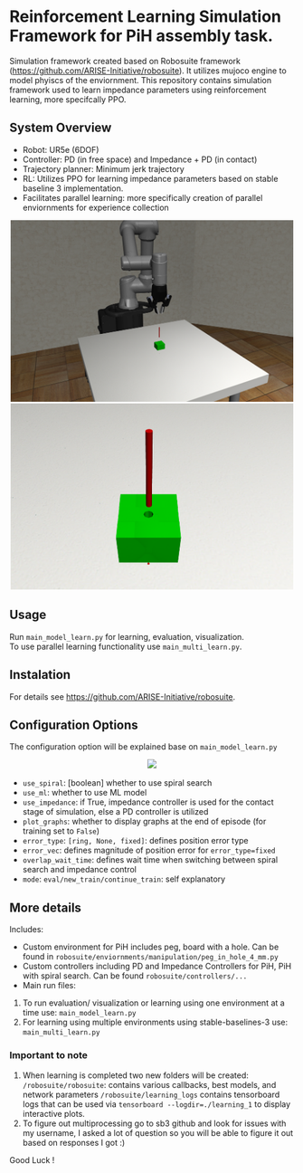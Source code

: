 # Reinforcement Learning Simulation Framework for PiH assembly task.

Simulation framework created based on Robosuite framework (https://github.com/ARISE-Initiative/robosuite). 
It utilizes mujoco engine to model phyiscs of the enviornment. This repository contains simulation framework used to learn impedance parameters using reinforcement learning, more specifcally PPO. </br>

## System Overview
* Robot: UR5e (6DOF)
* Controller: PD (in free space) and Impedance + PD (in contact)
* Trajectory planner: Minimum jerk trajectory
* RL: Utilizes PPO for learning impedance parameters based on stable baseline 3 implementation.
* Facilitates parallel learning: more specifically creation of parallel enviornments for experience collection

<div align="center">
  <img src="docs/images/env.png" width="500">
</div>

 <div align="center">
  <img src="docs/images/peg.png" width="500">
</div>

## Usage
Run ```main_model_learn.py``` for learning, evaluation, visualization. </br>
To use parallel learning functionality use `main_multi_learn.py`.

## Instalation 
For details see https://github.com/ARISE-Initiative/robosuite.

## Configuration Options
The configuration option will be explained base on `main_model_learn.py`
<div align="center">
  <img src="https://github.com/danielstankw/Reinforcement_Learning_Simulation/assets/72759092/7965c3e0-e913-472d-9329-804d4600bba4" width="700">
</div>


* `use_spiral`:  [boolean] whether to use spiral search
* `use_ml`: whether to use ML model
* `use_impedance`: if True, impedance controller is used for the contact stage of simulation, else a PD controller is utilized
* `plot_graphs`: whether to display graphs at the end of episode (for training set to `False`)
* `error_type`: `[ring, None, fixed]`: defines position error type
* `error_vec`: defines magnitude of position error for `error_type=fixed`
* `overlap_wait_time`: defines wait time when switching between spiral search and impedance control
* `mode`: `eval/new_train/continue_train`: self explanatory

## More details
Includes: 
* Custom environment for PiH includes peg, board with a hole.
Can be found in `robosuite/enviornments/manipulation/peg_in_hole_4_mm.py`
* Custom controllers including PD and Impedance Controllers for PiH, PiH with spiral search.
Can be found `robosuite/controllers/...`
* Main run files:
1. To run evaluation/ visualization or learning using one environment at a time use:
`main_model_learn.py`
2. For learning using multiple environments using stable-baselines-3 use:
`main_multi_learn.py`

### Important to note
1. When learning is completed two new folders will be created:
`/robosuite/robosuite`: contains various callbacks, best models, and network parameters
`/robosuite/learning_logs` contains tensorboard logs that can be used via `tensorboard --logdir=./learning_1` to display interactive plots.
2. To figure out multiprocessing go to sb3 github and look for issues with my username, I asked a lot of question so you will be able to figure it out based on responses I got :)

Good Luck !
